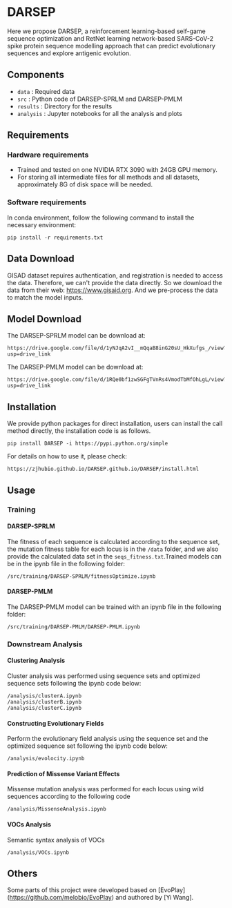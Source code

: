 # DARSEP
Here we propose DARSEP, a reinforcement learning-based self-game sequence optimization and RetNet learning network-based SARS-CoV-2 spike protein sequence modelling approach that can predict evolutionary sequences and explore antigenic evolution.
## Components
- `data` : Required data
- `src` : Python code of DARSEP-SPRLM and DARSEP-PMLM
- `results` : Directory for the results
- `analysis` : Jupyter notebooks for all the analysis and plots
## Requirements
### Hardware requirements
- Trained and tested on one NVIDIA RTX 3090 with 24GB GPU memory.
- For storing all intermediate files for all methods and all datasets, approximately 8G of disk space will be needed.
### Software requirements
In conda environment, follow the following command to install the necessary environment:
```
pip install -r requirements.txt
```
## Data Download
GISAD dataset repuires authentication, and registration is needed to access the data. Therefore, we can't provide the data directly. So we download the data from their web: https://www.gisaid.org. And we pre-process the data to match the model inputs.
## Model Download
The DARSEP-SPRLM model can be download at:
```
https://drive.google.com/file/d/1yNJqA2vI__mQqaB8inG20sU_HkXufgs_/view?usp=drive_link
```
The DARSEP-PMLM model can be download at:
```
https://drive.google.com/file/d/1RQe0bf1zwSGFgTVnRs4VmodTbMfOhLgL/view?usp=drive_link
```
## Installation
We provide python packages for direct installation, users can install the call method directly, the installation code is as follows.
```
pip install DARSEP -i https://pypi.python.org/simple
```
For details on how to use it, please check:
```
https://zjhubio.github.io/DARSEP.github.io/DARSEP/install.html
```

## Usage
### Training
#### DARSEP-SPRLM
The fitness of each sequence is calculated according to the sequence set, the mutation fitness table for each locus is in the `/data` folder, and we also provide the calculated data set in the `seqs_fitness.txt`.Trained models can be in the ipynb file in the following folder: 
```
/src/training/DARSEP-SPRLM/fitnessOptimize.ipynb
```
#### DARSEP-PMLM
The DARSEP-PMLM model can be trained with an ipynb file in the following folder:
```
/src/training/DARSEP-PMLM/DARSEP-PMLM.ipynb
```
### Downstream Analysis
#### Clustering Analysis
Cluster analysis was performed using sequence sets and optimized sequence sets following the ipynb code below:
```
/analysis/clusterA.ipynb
/analysis/clusterB.ipynb
/analysis/clusterC.ipynb
```
#### Constructing Evolutionary Fields
Perform the evolutionary field analysis using the sequence set and the optimized sequence set following the ipynb code below:
```
/analysis/evolocity.ipynb
```
#### Prediction of Missense Variant Effects
Missense mutation analysis was performed for each locus using wild sequences according to the following code
```
/analysis/MissenseAnalysis.ipynb
```
#### VOCs Analysis
Semantic syntax analysis of VOCs
```
/analysis/VOCs.ipynb
```
## Others
Some parts of this project were developed based on [EvoPlay] (https://github.com/melobio/EvoPlay) and authored by [Yi Wang].
